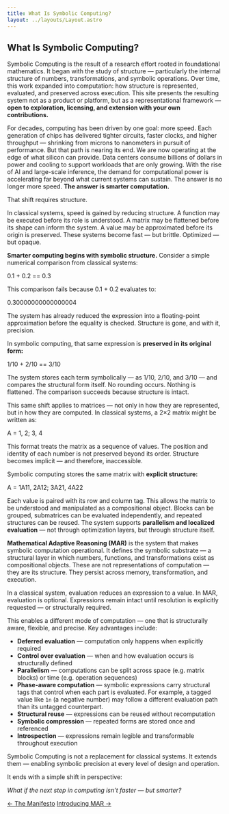 ```yaml
---
title: What Is Symbolic Computing?
layout: ../layouts/Layout.astro
---
```


## What Is Symbolic Computing?

Symbolic Computing is the result of a research effort rooted in foundational mathematics. It began with the study of structure — particularly the internal structure of numbers, transformations, and symbolic operations. Over time, this work expanded into computation: how structure is represented, evaluated, and preserved across execution. This site presents the resulting system not as a product or platform, but as a representational framework —  **open to exploration, licensing, and extension with your own contributions.**

For decades, computing has been driven by one goal: more speed. Each generation of chips has delivered tighter circuits, faster clocks, and higher throughput — shrinking from microns to nanometers in pursuit of performance. But that path is nearing its end. We are now operating at the edge of what silicon can provide. Data centers consume billions of dollars in power and cooling to support workloads that are only growing. With the rise of AI and large-scale inference, the demand for computational power is accelerating far beyond what current systems can sustain. The answer is no longer more speed. **The answer is smarter computation.**

That shift requires structure.

In classical systems, speed is gained by reducing structure. A function may be executed before its role is understood. A matrix may be flattened before its shape can inform the system. A value may be approximated before its origin is preserved. These systems become fast — but brittle. Optimized — but opaque.

**Smarter computing begins with symbolic structure.** Consider a simple numerical comparison from classical systems:

0.1 + 0.2 == 0.3

This comparison fails because 0.1 + 0.2 evaluates to:

0.30000000000000004

The system has already reduced the expression into a floating-point approximation before the equality is checked. Structure is gone, and with it, precision.

In symbolic computing, that same expression is **preserved in its original form:**

1/10 + 2/10 == 3/10

The system stores each term symbolically — as 1/10, 2/10, and 3/10 — and compares the structural form itself. No rounding occurs. Nothing is flattened. The comparison succeeds because structure is intact.

This same shift applies to matrices — not only in how they are represented, but in how they are computed. In classical systems, a 2×2 matrix might be written as:

A = 1, 2; 3, 4

This format treats the matrix as a sequence of values. The position and identity of each number is not preserved beyond its order. Structure becomes implicit — and therefore, inaccessible.

Symbolic computing stores the same matrix with **explicit structure:**

A = 1A11, 2A12; 3A21, 4A22

Each value is paired with its row and column tag. This allows the matrix to be understood and manipulated as a compositional object. Blocks can be grouped, submatrices can be evaluated independently, and repeated structures can be reused. The system supports **parallelism and localized evaluation** — not through optimization layers, but through structure itself.

**Mathematical Adaptive Reasoning (MAR)** is the system that makes symbolic computation operational. It defines the symbolic substrate — a structural layer in which numbers, functions, and transformations exist as compositional objects. These are not representations of computation — they are its structure. They persist across memory, transformation, and execution.

In a classical system, evaluation reduces an expression to a value. In MAR, evaluation is optional. Expressions remain intact until resolution is explicitly requested — or structurally required.

This enables a different mode of computation — one that is structurally aware, flexible, and precise. Key advantages include:

- **Deferred evaluation** — computation only happens when explicitly required  
- **Control over evaluation** — when and how evaluation occurs is structurally defined  
- **Parallelism** — computations can be split across space (e.g. matrix blocks) or time (e.g. operation sequences)  
- **Phase-aware computation** — symbolic expressions carry structural tags that control when each part is evaluated. For example, a tagged value like `1n` (a negative number) may follow a different evaluation path than its untagged counterpart.  
- **Structural reuse** — expressions can be reused without recomputation  
- **Symbolic compression** — repeated forms are stored once and referenced  
- **Introspection** — expressions remain legible and transformable throughout execution

Symbolic Computing is not a replacement for classical systems. It extends them — enabling symbolic precision at every level of design and operation.

It ends with a simple shift in perspective:

*What if the next step in computing isn’t faster — but smarter?*

<div class="hidden sm:flex justify-between mt-12 text-sm font-medium">
  <a href="/manifesto" class="link-nav-soft">← The Manifesto</a>
  <a href="/introducing-mar" class="link-nav-soft">Introducing MAR →</a>
</div>
